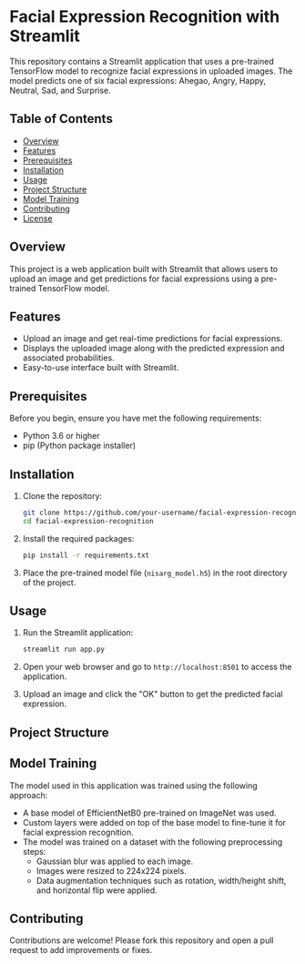 # Facial Expression Recognition with Streamlit

This repository contains a Streamlit application that uses a pre-trained TensorFlow model to recognize facial expressions in uploaded images. The model predicts one of six facial expressions: Ahegao, Angry, Happy, Neutral, Sad, and Surprise.

## Table of Contents
- [Overview](#overview)
- [Features](#features)
- [Prerequisites](#prerequisites)
- [Installation](#installation)
- [Usage](#usage)
- [Project Structure](#project-structure)
- [Model Training](#model-training)
- [Contributing](#contributing)
- [License](#license)

## Overview

This project is a web application built with Streamlit that allows users to upload an image and get predictions for facial expressions using a pre-trained TensorFlow model.

## Features

- Upload an image and get real-time predictions for facial expressions.
- Displays the uploaded image along with the predicted expression and associated probabilities.
- Easy-to-use interface built with Streamlit.

## Prerequisites

Before you begin, ensure you have met the following requirements:
- Python 3.6 or higher
- pip (Python package installer)

## Installation

1. Clone the repository:
    ```sh
    git clone https://github.com/your-username/facial-expression-recognition.git
    cd facial-expression-recognition
    ```

2. Install the required packages:
    ```sh
    pip install -r requirements.txt
    ```

3. Place the pre-trained model file (`nisarg_model.h5`) in the root directory of the project.

## Usage

1. Run the Streamlit application:
    ```sh
    streamlit run app.py
    ```

2. Open your web browser and go to `http://localhost:8501` to access the application.

3. Upload an image and click the "OK" button to get the predicted facial expression.

## Project Structure


## Model Training

The model used in this application was trained using the following approach:

- A base model of EfficientNetB0 pre-trained on ImageNet was used.
- Custom layers were added on top of the base model to fine-tune it for facial expression recognition.
- The model was trained on a dataset with the following preprocessing steps:
  - Gaussian blur was applied to each image.
  - Images were resized to 224x224 pixels.
  - Data augmentation techniques such as rotation, width/height shift, and horizontal flip were applied.

## Contributing

Contributions are welcome! Please fork this repository and open a pull request to add improvements or fixes.

